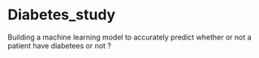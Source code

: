 # Diabetes_study
Building a machine learning model to accurately predict whether or not a patient have diabetees or not ?
